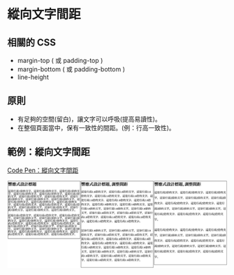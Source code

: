 # 縱向文字間距

## 相關的 CSS

* margin-top \( 或 padding-top \)
* margin-bottom \( 或 padding-bottom \)
* line-height

## 原則

* 有足夠的空間\(留白\)，讓文字可以呼吸\(提高易讀性\)。
* 在整個頁面當中，保有一致性的間距。\(例：行高一致性\)。

## 範例：縱向文字間距

[Code Pen：縱向文字間距](https://codepen.io/carlos411/pen/gNJmJd)

![&#x7E31;&#x5411;&#x6587;&#x5B57;&#x9593;&#x8DDD;&#x5DEE;&#x7570;](../../.gitbook/assets/line_spacing.png)



